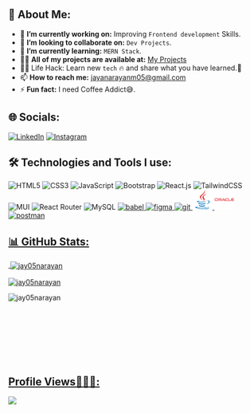 ## 💫 About Me:

- 🔭 **I’m currently working on:** Improving `Frontend development` Skills.<br>
- 👯 **I’m looking to collaborate on:** `Dev Projects`.<br>
- 🌱 **I’m currently learning:** `MERN Stack`.<br>
- 👨‍💻 **All of my projects are available at:** [My Projects](https://github.com/jay05narayan)
- 👨‍💻 Life Hack: Learn new `tech` 🔥 and share what you have learned.🎉
- 📫 **How to reach me:** jayanarayanm05@gmail.com
- ⚡ **Fun fact:** I need Coffee Addict😅.

## 🌐 Socials:
[![LinkedIn](https://img.shields.io/badge/LinkedIn-%230077B5.svg?logo=linkedin&logoColor=white)](https://www.linkedin.com/in/jayanarayan-manjunath-48a495231/) [![Instagram](https://img.shields.io/badge/Instagram-%23E4405F.svg?logo=Instagram&logoColor=white)](https://instagram.com/jayanarayan05/) 

## 🛠️ Technologies and Tools I use:
![HTML5](https://img.shields.io/badge/html5-%23E34F26.svg?style=for-the-badge&logo=html5&logoColor=white) ![CSS3](https://img.shields.io/badge/css3-%231572B6.svg?style=for-the-badge&logo=css3&logoColor=white) ![JavaScript](https://img.shields.io/badge/javascript-%23323330.svg?style=for-the-badge&logo=javascript&logoColor=%23F7DF1E)  ![Bootstrap](https://img.shields.io/badge/bootstrap-%23563D7C.svg?style=for-the-badge&logo=bootstrap&logoColor=white)  ![React.js](https://img.shields.io/badge/react-%2320232a.svg?style=for-the-badge&logo=react&logoColor=%2361DAFB) ![TailwindCSS](https://img.shields.io/badge/tailwindcss-%2338B2AC.svg?style=for-the-badge&logo=tailwind-css&logoColor=white) ![MUI](https://img.shields.io/badge/MUI-%230081CB.svg?style=for-the-badge&logo=material-ui&logoColor=white) ![React Router](https://img.shields.io/badge/React_Router-CA4245?style=for-the-badge&logo=react-router&logoColor=white)  ![MySQL](https://img.shields.io/badge/mysql-%2300f.svg?style=for-the-badge&logo=mysql&logoColor=white) <a href="https://babeljs.io/" target="_blank" rel="noreferrer"> <img src="https://www.vectorlogo.zone/logos/babeljs/babeljs-icon.svg" alt="babel" width="40" height="40"/> <img src="https://www.vectorlogo.zone/logos/figma/figma-icon.svg" alt="figma" width="40" height="40"/> <img src="https://www.vectorlogo.zone/logos/git-scm/git-scm-icon.svg" alt="git" width="40" height="40"/> <img src="https://raw.githubusercontent.com/devicons/devicon/master/icons/java/java-original.svg" alt="java" width="40" height="40"/> <img src="https://raw.githubusercontent.com/devicons/devicon/master/icons/oracle/oracle-original.svg" alt="oracle" width="40" height="40"/> <img src="https://www.vectorlogo.zone/logos/getpostman/getpostman-icon.svg" alt="postman" width="40" height="40"/>

## 📊 GitHub Stats:
<p>&nbsp;<img align="center" src="https://github-readme-stats.vercel.app/api?username=jay05narayan&show_icons=true&locale=en" alt="jay05narayan" /></p>
<p><img align="center" src="https://github-readme-streak-stats.herokuapp.com/?user=jay05narayan&" alt="jay05narayan" /></p>
<p><img align="left" src="https://github-readme-stats.vercel.app/api/top-langs?username=jay05narayan&show_icons=true&locale=en&layout=compact" alt="jay05narayan" /></p><br><br><br>
<br><br><br><br><br>

## Profile Views👩🏻‍💻:
[![](https://visitcount.itsvg.in/api?id=jay05narayan&label=Profile%20Views&color=1&pretty=true)](https://visitcount.itsvg.in)
